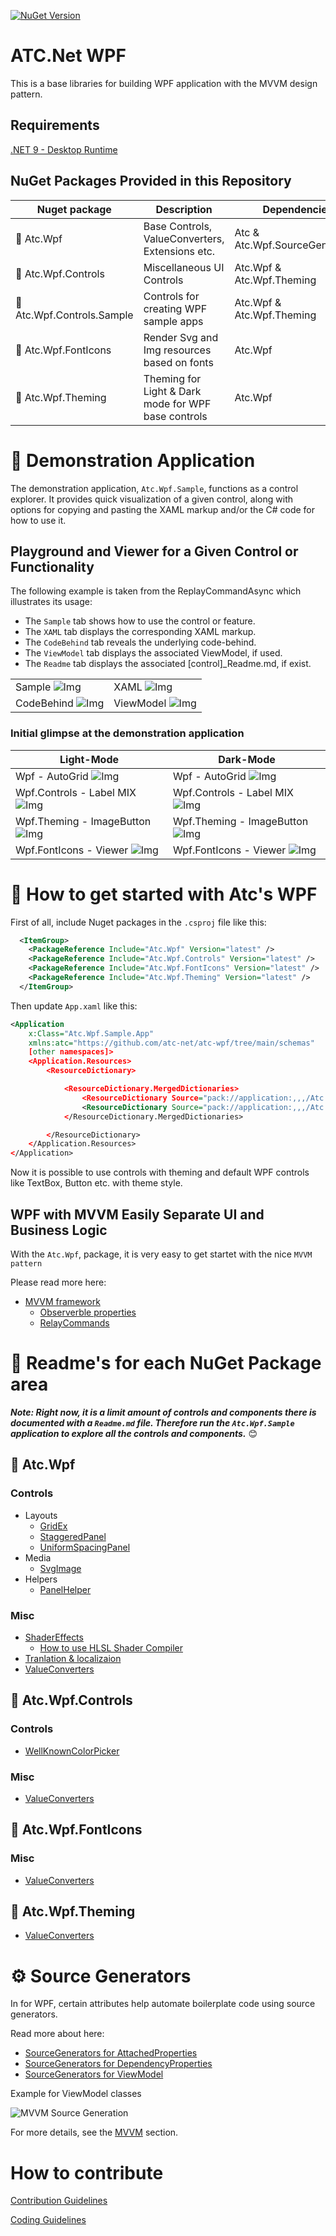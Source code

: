 [![NuGet Version](https://img.shields.io/nuget/v/Atc.Wpf.svg?logo=nuget&style=for-the-badge)](https://www.nuget.org/packages/atc.wpf)

# ATC.Net WPF

This is a base libraries for building WPF application with the MVVM design pattern.

## Requirements

[.NET 9 - Desktop Runtime](https://dotnet.microsoft.com/en-us/download/dotnet/9.0)

## NuGet Packages Provided in this Repository

| Nuget package           | Description                                         | Dependencies                   |
|-------------------------|-----------------------------------------------------|--------------------------------|
| 💟 Atc.Wpf                 | Base Controls, ValueConverters, Extensions etc.     | Atc & Atc.Wpf.SourceGenerators |
| 💟 Atc.Wpf.Controls        | Miscellaneous UI Controls                           | Atc.Wpf & Atc.Wpf.Theming      |
| 💟 Atc.Wpf.Controls.Sample | Controls for creating WPF sample apps               | Atc.Wpf & Atc.Wpf.Theming      |
| 💟 Atc.Wpf.FontIcons       | Render Svg and Img resources based on fonts         | Atc.Wpf                        |
| 💟 Atc.Wpf.Theming         | Theming for Light & Dark mode for WPF base controls | Atc.Wpf                        |

# 🔎 Demonstration Application

The demonstration application, `Atc.Wpf.Sample`, functions as a control explorer.
It provides quick visualization of a given control, along with options for
copying and pasting the XAML markup and/or the C# code for how to use it.

## Playground and Viewer for a Given Control or Functionality

The following example is taken from the ReplayCommandAsync which illustrates its usage:

- The `Sample` tab shows how to use the control or feature.
- The `XAML` tab displays the corresponding XAML markup.
- The `CodeBehind` tab reveals the underlying code-behind.
- The `ViewModel` tab displays the associated ViewModel, if used.
- The `Readme` tab displays the associated [control]_Readme.md, if exist.

|                                                                         |                                                                       |
|-------------------------------------------------------------------------|-----------------------------------------------------------------------|
| Sample ![Img](docs/images/lm-wpf-replaycommandasync-sample.png)         | XAML ![Img](docs/images/lm-wpf-replaycommandasync-xaml.png)           |
| CodeBehind ![Img](docs/images/lm-wpf-replaycommandasync-codebehind.png) | ViewModel ![Img](docs/images/lm-wpf-replaycommandasync-viewmodel.png) |

### Initial glimpse at the demonstration application

| Light-Mode                                                                   | Dark-Mode                                                                    |
|------------------------------------------------------------------------------|------------------------------------------------------------------------------|
| Wpf - AutoGrid ![Img](docs/images/lm-wpf-autogrid.png)                       | Wpf - AutoGrid ![Img](docs/images/dm-wpf-autogrid.png)                       |
| Wpf.Controls - Label MIX ![Img](docs/images/lm-wpf-controls-label-mix.png)   | Wpf.Controls - Label MIX ![Img](docs/images/dm-wpf-controls-label-mix.png)   |
| Wpf.Theming - ImageButton ![Img](docs/images/lm-wpf-theming-imagebutton.png) | Wpf.Theming - ImageButton ![Img](docs/images/dm-wpf-theming-imagebutton.png) |
| Wpf.FontIcons - Viewer ![Img](docs/images/lm-wpf-fonicons-viewer.png)        | Wpf.FontIcons - Viewer ![Img](docs/images/dm-wpf-fonicons-viewer.png)        |

# 🚀 How to get started with Atc's WPF

First of all, include Nuget packages in the `.csproj` file like this:

```xml
  <ItemGroup>
    <PackageReference Include="Atc.Wpf" Version="latest" />
    <PackageReference Include="Atc.Wpf.Controls" Version="latest" />
    <PackageReference Include="Atc.Wpf.FontIcons" Version="latest" />
    <PackageReference Include="Atc.Wpf.Theming" Version="latest" />
  </ItemGroup>
```

Then update `App.xaml` like this:

```xml
<Application
    x:Class="Atc.Wpf.Sample.App"
    xmlns:atc="https://github.com/atc-net/atc-wpf/tree/main/schemas"
    [other namespaces]>
    <Application.Resources>
        <ResourceDictionary>

            <ResourceDictionary.MergedDictionaries>
                <ResourceDictionary Source="pack://application:,,,/Atc.Wpf.Theming;component/Styles/Default.xaml" />
                <ResourceDictionary Source="pack://application:,,,/Atc.Wpf.Controls;component/Styles/Controls.xaml" />
            </ResourceDictionary.MergedDictionaries>

        </ResourceDictionary>
    </Application.Resources>
</Application>
```

Now it is possible to use controls with theming and default WPF controls like TextBox, Button etc. with theme style.

## WPF with MVVM Easily Separate UI and Business Logic

With the `Atc.Wpf`, package, it is very easy to get startet with the nice `MVVM pattern`

Please read more here:

- [MVVM framework](docs/Mvvm/@Readme.md)
  - [Observerble properties](docs/Mvvm/@Readme.md)
  - [RelayCommands](docs/Mvvm/@Readme.md)

# 📝 Readme's for each NuGet Package area

***Note: Right now, it is a limit amount of controls and components there is documented with a `Readme.md` file.
Therefore run the `Atc.Wpf.Sample` application to explore all the controls and components.*** 😊

## 💟 Atc.Wpf

### Controls

- Layouts
  - [GridEx](src/Atc.Wpf/Controls/Layouts/GridEx_Readme.md)
  - [StaggeredPanel](src/Atc.Wpf/Controls/Layouts/StaggeredPanel_Readme.md)
  - [UniformSpacingPanel](src/Atc.Wpf/Controls/Layouts/UniformSpacingPanel_Readme.md)
- Media
  - [SvgImage](src/Atc.Wpf/Controls/Media/SvgImage_Readme.md)
- Helpers
  - [PanelHelper](src/Atc.Wpf/Helpers/PanelHelper_Readme.md)

### Misc

- [ShaderEffects](src/Atc.Wpf/Media/ShaderEffects/@Readme.md)
  - [How to use HLSL Shader Compiler](src/Atc.Wpf/Media/ShaderEffects/Shaders/@Readme.md)
- [Tranlation & localizaion](src/Atc.Wpf/Translation/@Readme.md)
- [ValueConverters](src/Atc.Wpf/ValueConverters/@Readme.md)

## 💟 Atc.Wpf.Controls

### Controls

- [WellKnownColorPicker](src/Atc.Wpf.Controls/ColorControls/WellKnownColorPicker_Readme.md)

### Misc

- [ValueConverters](src/Atc.Wpf.Controls/ValueConverters/@Readme.md)

## 💟 Atc.Wpf.FontIcons

### Misc

- [ValueConverters](src/Atc.Wpf.FontIcons/ValueConverters/@Readme.md)

## 💟 Atc.Wpf.Theming

- [ValueConverters](src/Atc.Wpf.Theming/ValueConverters/@Readme.md)

# ⚙️ Source Generators

In for WPF, certain attributes help automate boilerplate code using source generators.

Read more about here:

- [SourceGenerators for AttachedProperties](docs/SourceGenerators/AttachedProperty.md)
- [SourceGenerators for DependencyProperties](docs/SourceGenerators/DependencyProperty.md)
- [SourceGenerators for ViewModel](docs/SourceGenerators/ViewModel.md)

Example for ViewModel classes

![MVVM Source Generation](docs/images/mvvm-source-generated.png)

For more details, see the [MVVM](docs/Mvvm/@Readme.md) section.

# How to contribute

[Contribution Guidelines](https://atc-net.github.io/introduction/about-atc#how-to-contribute)

[Coding Guidelines](https://atc-net.github.io/introduction/about-atc#coding-guidelines)
